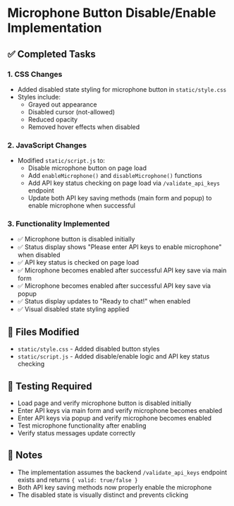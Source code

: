 # Microphone Button Disable/Enable Implementation

## ✅ Completed Tasks

### 1. CSS Changes
- Added disabled state styling for microphone button in `static/style.css`
- Styles include:
  - Grayed out appearance
  - Disabled cursor (not-allowed)
  - Reduced opacity
  - Removed hover effects when disabled

### 2. JavaScript Changes
- Modified `static/script.js` to:
  - Disable microphone button on page load
  - Add `enableMicrophone()` and `disableMicrophone()` functions
  - Add API key status checking on page load via `/validate_api_keys` endpoint
  - Update both API key saving methods (main form and popup) to enable microphone when successful

### 3. Functionality Implemented
- ✅ Microphone button is disabled initially
- ✅ Status display shows "Please enter API keys to enable microphone" when disabled
- ✅ API key status is checked on page load
- ✅ Microphone becomes enabled after successful API key save via main form
- ✅ Microphone becomes enabled after successful API key save via popup
- ✅ Status display updates to "Ready to chat!" when enabled
- ✅ Visual disabled state styling applied

## 🔧 Files Modified
- `static/style.css` - Added disabled button styles
- `static/script.js` - Added disable/enable logic and API key status checking

## 🧪 Testing Required
- Load page and verify microphone button is disabled initially
- Enter API keys via main form and verify microphone becomes enabled
- Enter API keys via popup and verify microphone becomes enabled
- Test microphone functionality after enabling
- Verify status messages update correctly

## 📝 Notes
- The implementation assumes the backend `/validate_api_keys` endpoint exists and returns `{ valid: true/false }`
- Both API key saving methods now properly enable the microphone
- The disabled state is visually distinct and prevents clicking
